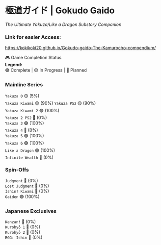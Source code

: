 # 極道ガイド | Gokudo Gaido  
*The Ultimate Yakuza/Like a Dragon Substory Companion*  

### Link for easier Access:
https://kokikoki20.github.io/Gokudo-gaido-The-Kamurocho-compendium/

🎮 Game Completion Status  
**Legend:**  
🟢 Complete | 🟡 In Progress | 🔴 Planned  

### Mainline Series
`Yakuza 0` 🟡 (5%)  
`Yakuza Kiwami` 🟡 (90%)
`Yakuza PS2` 🟡 (90%)            
`Yakuza Kiwami 2` 🟢 (100%)  
`Yakuza 2 PS2` 🔴 (0%)             
`Yakuza 3` 🟢 (100%)  
`Yakuza 4` 🔴 (0%)  
`Yakuza 5` 🟢 (100%)  
`Yakuza 6` 🟢 (100%)  
`Like a Dragon` 🟢 (100%)  
`Infinite Wealth` 🔴 (0%)  

### Spin-Offs
`Judgment` 🔴 (0%)  
`Lost Judgment` 🔴 (0%)  
`Ishin! Kiwami` 🔴 (0%)  
`Gaiden` 🟢 (100%)  

### Japanese Exclusives
`Kenzan!` 🔴 (0%)  
`Kurohyō 1` 🔴 (0%)  
`Kurohyō 2` 🔴 (0%)          
`RGG: Ishin` 🔴 (0%)            
